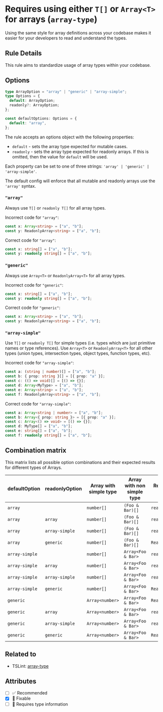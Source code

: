 # Requires using either `T[]` or `Array<T>` for arrays (`array-type`)

Using the same style for array definitions across your codebase makes it easier
for your developers to read and understand the types.

## Rule Details

This rule aims to standardize usage of array types within your codebase.

## Options

```ts
type ArrayOption = "array" | "generic" | "array-simple";
type Options = {
  default: ArrayOption;
  readonly?: ArrayOption;
};

const defaultOptions: Options = {
  default: "array",
};
```

The rule accepts an options object with the following properties:

- `default` - sets the array type expected for mutable cases.
- `readonly` - sets the array type expected for readonly arrays. If this is
  omitted, then the value for `default` will be used.

Each property can be set to one of three strings:
`'array' | 'generic' | 'array-simple'`.

The default config will enforce that all mutable and readonly arrays use the
`'array'` syntax.

### `"array"`

Always use `T[]` or `readonly T[]` for all array types.

Incorrect code for `"array"`:

```ts
const x: Array<string> = ["a", "b"];
const y: ReadonlyArray<string> = ["a", "b"];
```

Correct code for `"array"`:

```ts
const x: string[] = ["a", "b"];
const y: readonly string[] = ["a", "b"];
```

### `"generic"`

Always use `Array<T>` or `ReadonlyArray<T>` for all array types.

Incorrect code for `"generic"`:

```ts
const x: string[] = ["a", "b"];
const y: readonly string[] = ["a", "b"];
```

Correct code for `"generic"`:

```ts
const x: Array<string> = ["a", "b"];
const y: ReadonlyArray<string> = ["a", "b"];
```

### `"array-simple"`

Use `T[]` or `readonly T[]` for simple types (i.e. types which are just
primitive names or type references). Use `Array<T>` or `ReadonlyArray<T>` for
all other types (union types, intersection types, object types, function types,
etc).

Incorrect code for `"array-simple"`:

```ts
const a: (string | number)[] = ["a", "b"];
const b: { prop: string }[] = [{ prop: "a" }];
const c: (() => void)[] = [() => {}];
const d: Array<MyType> = ["a", "b"];
const e: Array<string> = ["a", "b"];
const f: ReadonlyArray<string> = ["a", "b"];
```

Correct code for `"array-simple"`:

```ts
const a: Array<string | number> = ["a", "b"];
const b: Array<{ prop: string }> = [{ prop: "a" }];
const c: Array<() => void> = [() => {}];
const d: MyType[] = ["a", "b"];
const e: string[] = ["a", "b"];
const f: readonly string[] = ["a", "b"];
```

## Combination matrix

This matrix lists all possible option combinations and their expected results
for different types of Arrays.

| defaultOption  | readonlyOption | Array with simple type | Array with non simple type | Readonly array with simple type | Readonly array with non simple type |
| -------------- | -------------- | ---------------------- | -------------------------- | ------------------------------- | ----------------------------------- |
| `array`        |                | `number[]`             | `(Foo & Bar)[]`            | `readonly number[]`             | `readonly (Foo & Bar)[]`            |
| `array`        | `array`        | `number[]`             | `(Foo & Bar)[]`            | `readonly number[]`             | `readonly (Foo & Bar)[]`            |
| `array`        | `array-simple` | `number[]`             | `(Foo & Bar)[]`            | `readonly number[]`             | `ReadonlyArray<Foo & Bar>`          |
| `array`        | `generic`      | `number[]`             | `(Foo & Bar)[]`            | `ReadonlyArray<number>`         | `ReadonlyArray<Foo & Bar>`          |
| `array-simple` |                | `number[]`             | `Array<Foo & Bar>`         | `readonly number[]`             | `ReadonlyArray<Foo & Bar>`          |
| `array-simple` | `array`        | `number[]`             | `Array<Foo & Bar>`         | `readonly number[]`             | `readonly (Foo & Bar)[]`            |
| `array-simple` | `array-simple` | `number[]`             | `Array<Foo & Bar>`         | `readonly number[]`             | `ReadonlyArray<Foo & Bar>`          |
| `array-simple` | `generic`      | `number[]`             | `Array<Foo & Bar>`         | `ReadonlyArray<number>`         | `ReadonlyArray<Foo & Bar>`          |
| `generic`      |                | `Array<number>`        | `Array<Foo & Bar>`         | `ReadonlyArray<number>`         | `ReadonlyArray<Foo & Bar>`          |
| `generic`      | `array`        | `Array<number>`        | `Array<Foo & Bar>`         | `readonly number[]`             | `readonly (Foo & Bar)[]`            |
| `generic`      | `array-simple` | `Array<number>`        | `Array<Foo & Bar>`         | `readonly number[]`             | `ReadonlyArray<Foo & Bar>`          |
| `generic`      | `generic`      | `Array<number>`        | `Array<Foo & Bar>`         | `ReadonlyArray<number>`         | `ReadonlyArray<Foo & Bar>`          |

## Related to

- TSLint: [array-type](https://palantir.github.io/tslint/rules/array-type/)

## Attributes

- [ ] ✅ Recommended
- [x] 🔧 Fixable
- [ ] 💭 Requires type information
